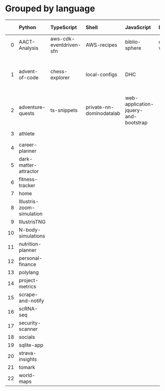 # Grouped by language

|    | Python                    | TypeScript              | Shell                    | JavaScript                           | Dockerfile   | R                                                        | CSS               | Jupyter Notebook   | Go              | PowerShell   | Cypher                | HTML              |
|---:|:--------------------------|:------------------------|:-------------------------|:-------------------------------------|:-------------|:---------------------------------------------------------|:------------------|:-------------------|:----------------|:-------------|:----------------------|:------------------|
|  0 | AACT-Analysis             | aws-cdk-eventdriven-sfn | AWS-recipes              | biblio-sphere                        | code-vault   | Computation-Optimizations                                | frontend-patterns | hypothesis-testing | kube-playground | nn-private   | social-media-insights | workout-generator |
|  1 | advent-of-code            | chess-explorer          | local-configs            | DHC                                  |              | Coursera-Data-Science-Foundations-using-R-Specialization |                   | mnist-classifyer   |                 | performance  |                       |                   |
|  2 | adventure-quests          | ts-snippets             | private-nn-dominodatalab | web-application-jquery-and-bootstrap |              | wearable-computing                                       |                   | sandbox            |                 |              |                       |                   |
|  3 | athlete                   |                         |                          |                                      |              |                                                          |                   | twitter-novo       |                 |              |                       |                   |
|  4 | career-planner            |                         |                          |                                      |              |                                                          |                   |                    |                 |              |                       |                   |
|  5 | dark-matter-attractor     |                         |                          |                                      |              |                                                          |                   |                    |                 |              |                       |                   |
|  6 | fitness-tracker           |                         |                          |                                      |              |                                                          |                   |                    |                 |              |                       |                   |
|  7 | home                      |                         |                          |                                      |              |                                                          |                   |                    |                 |              |                       |                   |
|  8 | Illustris-zoom-simulation |                         |                          |                                      |              |                                                          |                   |                    |                 |              |                       |                   |
|  9 | IllustrisTNG              |                         |                          |                                      |              |                                                          |                   |                    |                 |              |                       |                   |
| 10 | N-body-simulations        |                         |                          |                                      |              |                                                          |                   |                    |                 |              |                       |                   |
| 11 | nutrition-planner         |                         |                          |                                      |              |                                                          |                   |                    |                 |              |                       |                   |
| 12 | personal-finance          |                         |                          |                                      |              |                                                          |                   |                    |                 |              |                       |                   |
| 13 | polylang                  |                         |                          |                                      |              |                                                          |                   |                    |                 |              |                       |                   |
| 14 | project-metrics           |                         |                          |                                      |              |                                                          |                   |                    |                 |              |                       |                   |
| 15 | scrape-and-notify         |                         |                          |                                      |              |                                                          |                   |                    |                 |              |                       |                   |
| 16 | scRNA-seq                 |                         |                          |                                      |              |                                                          |                   |                    |                 |              |                       |                   |
| 17 | security-scanner          |                         |                          |                                      |              |                                                          |                   |                    |                 |              |                       |                   |
| 18 | socials                   |                         |                          |                                      |              |                                                          |                   |                    |                 |              |                       |                   |
| 19 | sqlite-app                |                         |                          |                                      |              |                                                          |                   |                    |                 |              |                       |                   |
| 20 | strava-insights           |                         |                          |                                      |              |                                                          |                   |                    |                 |              |                       |                   |
| 21 | tomark                    |                         |                          |                                      |              |                                                          |                   |                    |                 |              |                       |                   |
| 22 | world-maps                |                         |                          |                                      |              |                                                          |                   |                    |                 |              |                       |                   |
